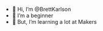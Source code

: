 - 👋 Hi, I’m @BrettKarlson
- 👀 I’m a beginner
- 🌱 But, I’m learning a lot at Makers


<!---
BrettKarlson/BrettKarlson is a ✨ special ✨ repository because its `README.md` (this file) appears on your GitHub profile.
You can click the Preview link to take a look at your changes.
--->
